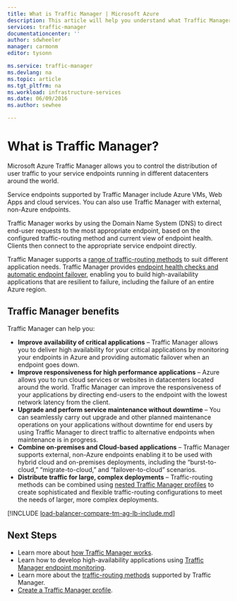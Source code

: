```yaml
---
title: What is Traffic Manager | Microsoft Azure
description: This article will help you understand what Traffic Manager is, and whether it is the right traffic routing choice for your application
services: traffic-manager
documentationcenter: ''
author: sdwheeler
manager: carmonm
editor: tysonn

ms.service: traffic-manager
ms.devlang: na
ms.topic: article
ms.tgt_pltfrm: na
ms.workload: infrastructure-services
ms.date: 06/09/2016
ms.author: sewhee

---
```

# What is Traffic Manager?
Microsoft Azure Traffic Manager allows you to control the distribution of user traffic to your service endpoints running in different datacenters around the world.

Service endpoints supported by Traffic Manager include Azure VMs, Web Apps and cloud services. You can also use Traffic Manager with external, non-Azure endpoints.

Traffic Manager works by using the Domain Name System (DNS) to direct end-user requests to the most appropriate endpoint, based on the configured traffic-routing method and current view of endpoint health.  Clients then connect to the appropriate service endpoint directly.

Traffic Manager supports a [range of traffic-routing methods](traffic-manager-routing-methods.md) to suit different application needs.  Traffic Manager provides [endpoint health checks and automatic endpoint failover](traffic-manager-monitoring.md), enabling you to build high-availability applications that are resilient to failure, including the failure of an entire Azure region.

## Traffic Manager benefits
Traffic Manager can help you:

* **Improve availability of critical applications** – Traffic Manager allows you to deliver high availability for your critical applications by monitoring your endpoints in Azure and providing automatic failover when an endpoint goes down.
* **Improve responsiveness for high performance applications** – Azure allows you to run cloud services or websites in datacenters located around the world. Traffic Manager can improve the responsiveness of your applications by directing end-users to the endpoint with the lowest network latency from the client.
* **Upgrade and perform service maintenance without downtime** – You can seamlessly carry out upgrade and other planned maintenance operations on your applications without downtime for end users by using Traffic Manager to direct traffic to alternative endpoints when maintenance is in progress.
* **Combine on-premises and Cloud-based applications** – Traffic Manager supports external, non-Azure endpoints enabling it to be used with hybrid cloud and on-premises deployments, including the “burst-to-cloud,” “migrate-to-cloud,” and “failover-to-cloud” scenarios.
* **Distribute traffic for large, complex deployments** – Traffic-routing methods can be combined using [nested Traffic Manager profiles](traffic-manager-nested-profiles.md) to create sophisticated and flexible traffic-routing configurations to meet the needs of larger, more complex deployments. 

[!INCLUDE [load-balancer-compare-tm-ag-lb-include.md](../../includes/load-balancer-compare-tm-ag-lb-include.md)]

## Next Steps
* Learn more about [how Traffic Manager works](traffic-manager-how-traffic-manager-works.md).
* Learn how to develop high-availability applications using [Traffic Manager endpoint monitoring](traffic-manager-monitoring.md).
* Learn more about the [traffic-routing methods](traffic-manager-routing-methods.md) supported by Traffic Manager.
* [Create a Traffic Manager profile](traffic-manager-manage-profiles.md).

